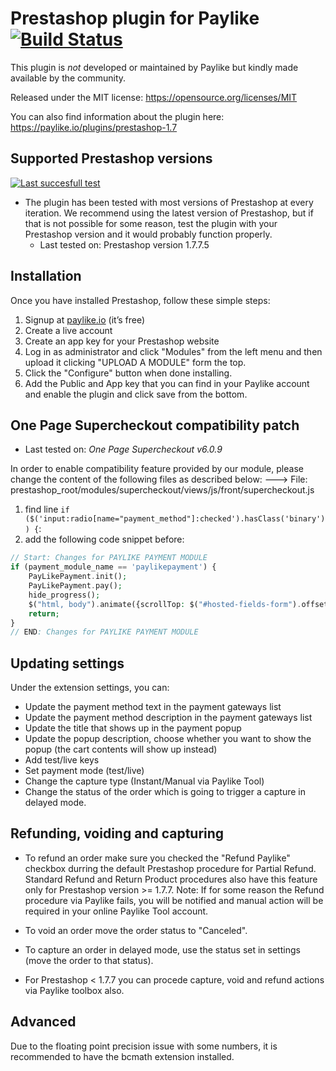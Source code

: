 # Prestashop plugin for Paylike [![Build Status](https://travis-ci.org/paylike/plugin-prestashop-1.7.svg?branch=master)](https://travis-ci.org/paylike/plugin-prestashop-1.7)

This plugin is *not* developed or maintained by Paylike but kindly made
available by the community.

Released under the MIT license: https://opensource.org/licenses/MIT

You can also find information about the plugin here: https://paylike.io/plugins/prestashop-1.7

## Supported Prestashop versions
[![Last succesfull test](https://log.derikon.ro/api/v1/log/read?tag=prestashop17&view=svg&label=Prestashop&key=ecommerce&background=011638)](https://log.derikon.ro/api/v1/log/read?tag=prestashop17&view=html)

* The plugin has been tested with most versions of Prestashop at every iteration. We recommend using the latest version of Prestashop, but if that is not possible for some reason, test the plugin with your Prestashop version and it would probably function properly.
    - Last tested on: Prestashop version 1.7.7.5


## Installation
Once you have installed Prestashop, follow these simple steps:
1. Signup at [paylike.io](https://paylike.io) (it’s free)
1. Create a live account
1. Create an app key for your Prestashop website
1. Log in as administrator and click "Modules" from the left menu and then upload it clicking "UPLOAD A MODULE" form the top.
2. Click the "Configure" button when done installing.
3. Add the Public and App key that you can find in your Paylike account and enable the plugin and click save from the bottom.


## One Page Supercheckout compatibility patch
* Last tested on: *One Page Supercheckout v6.0.9*

In order to enable compatibility feature provided by our module, please change the content of the following files as described below:
---> File: prestashop_root/modules/supercheckout/views/js/front/supercheckout.js
1. find line `if ($('input:radio[name="payment_method"]:checked').hasClass('binary')) {`:
2. add the following code snippet before:
```php
// Start: Changes for PAYLIKE PAYMENT MODULE
if (payment_module_name == 'paylikepayment') {
    PayLikePayment.init();
    PayLikePayment.pay();
    hide_progress();
    $("html, body").animate({scrollTop: $("#hosted-fields-form").offset().top}, "fast");
    return;
}
// END: Changes for PAYLIKE PAYMENT MODULE
```

## Updating settings
Under the extension settings, you can:
 * Update the payment method text in the payment gateways list
 * Update the payment method description in the payment gateways list
 * Update the title that shows up in the payment popup
 * Update the popup description, choose whether you want to show the popup  (the cart contents will show up instead)
 * Add test/live keys
 * Set payment mode (test/live)
 * Change the capture type (Instant/Manual via Paylike Tool)
 * Change the status of the order which is going to trigger a capture in delayed mode.


 ## Refunding, voiding and capturing
 * To refund an order make sure you checked the "Refund Paylike" checkbox durring the default Prestashop procedure for Partial Refund. Standard Refund and Return Product procedures also have this feature only for Prestashop version >= 1.7.7.
 Note: If for some reason the Refund procedure via Paylike fails, you will be notified and manual action will be required in your online Paylike Tool account.
 * To void an order move the order status to "Canceled".
 * To capture an order in delayed mode, use the status set in settings (move the order to that status).

 * For Prestashop < 1.7.7 you can procede capture, void and refund actions via Paylike toolbox also.

 ## Advanced
 Due to the floating point precision issue with some numbers, it is recommended to have the bcmath extension installed.
